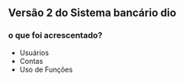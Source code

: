 ## Versão 2 do Sistema bancário dio
### o que foi acrescentado?
- Usuários
- Contas
- Uso de Funções

